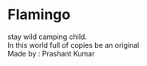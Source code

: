 # Flamingo
stay wild camping child.
<br>
In this world full of copies be an original
<br>
Made by : Prashant Kumar
